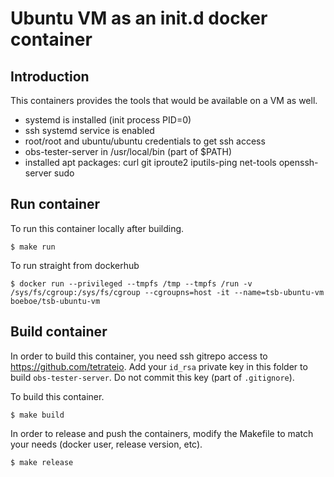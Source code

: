 # Ubuntu VM as an init.d docker container

## Introduction

This containers provides the tools that would be available on a VM as well.
  - systemd is installed (init process PID=0)
  - ssh systemd service is enabled
  - root/root and ubuntu/ubuntu credentials to get ssh access
  - obs-tester-server in /usr/local/bin (part of $PATH)
  - installed apt packages: curl git iproute2 iputils-ping net-tools openssh-server sudo

## Run container

To run this container locally after building.

```console
$ make run
```

To run straight from dockerhub

```console
$ docker run --privileged --tmpfs /tmp --tmpfs /run -v /sys/fs/cgroup:/sys/fs/cgroup --cgroupns=host -it --name=tsb-ubuntu-vm boeboe/tsb-ubuntu-vm
```

## Build container

In order to build this container, you need ssh gitrepo access to https://github.com/tetrateio. Add your `id_rsa` private key in this folder to build `obs-tester-server`. Do not commit this key (part of `.gitignore`).

To build this container.

```console
$ make build
```

In order to release and push the containers, modify the Makefile to match your needs (docker user, release version, etc).

```console
$ make release
```

